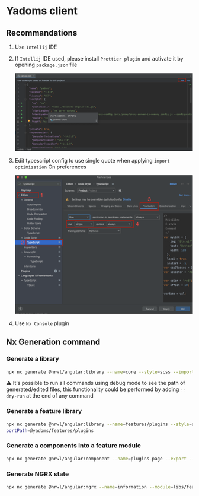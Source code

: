 # Yadoms client

## Recommandations

1. Use `Intellij` IDE
2. If `Intellij` IDE used, please install `Prettier plugin` and activate it by opening `package.json` file

   ![missing image](./documentation-assets/prettier.png)

3. Edit typescript config to use single quote when applying `import optimization`
  On preferences

   ![missing image](./documentation-assets/single-quotes.png)

4. Use `Nx Console` plugin

## Nx Generation command

### Generate a library

```bash
npx nx generate @nrwl/angular:library --name=core --style=scss --importPath=@yadoms/core
```

⚠️ It's possible to run all commands using debug mode to see the path of generated/edited files, this functionality could be performed by adding `--dry-run` at the end of any command

### Generate a feature library

```bash
npx nx generate @nrwl/angular:library --name=features/plugins --style=scss --importPath=@yadoms/features/plugins --dry-run
portPath=@yadoms/features/plugins
```

### Generate a components into a feature module

```bash
npx nx generate @nrwl/angular:component --name=plugins-page --export --path=libs/features/plugins/src/lib/components
```

### Generate NGRX state

```bash
npx nx generate @nrwl/angular:ngrx --name=information --module=libs/features/plugins/src/lib/features-plugins.module.ts --directory=+state/plugins --barrels
```
